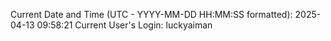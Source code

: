 Current Date and Time (UTC - YYYY-MM-DD HH:MM:SS formatted): 2025-04-13 09:58:21
Current User's Login: luckyaiman
